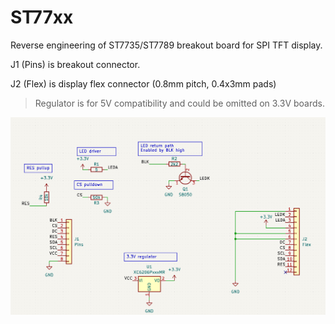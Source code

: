 # ST77xx

Reverse engineering of ST7735/ST7789 breakout board for SPI TFT display.

J1 (Pins) is breakout connector.

J2 (Flex) is display flex connector (0.8mm pitch, 0.4x3mm pads)

> Regulator is for 5V compatibility and could be omitted on 3.3V boards.

![Schematics](schematics.png)
